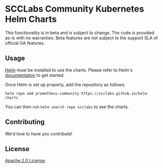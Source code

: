 # SCCLabs Community Kubernetes Helm Charts

This functionality is in beta and is subject to change. The code is provided as-is with no warranties. Beta features are not subject to the support SLA of official GA features.

## Usage

[Helm](https://helm.sh) must be installed to use the charts.
Please refer to Helm's [documentation](https://helm.sh/docs/) to get started.

Once Helm is set up properly, add the repository as follows:

```console
helm repo add prometheus-community https://scclabs.github.io/helm-charts
```

You can then run `helm search repo scclabs` to see the charts.

## Contributing

<!-- Keep full URL links to repo files because this README syncs from main to gh-pages.  -->
We'd love to have you contribute!

## License

<!-- Keep full URL links to repo files because this README syncs from main to gh-pages.  -->
[Apache 2.0 License](https://github.com/scclabs/helm-charts/blob/main/LICENSE).
